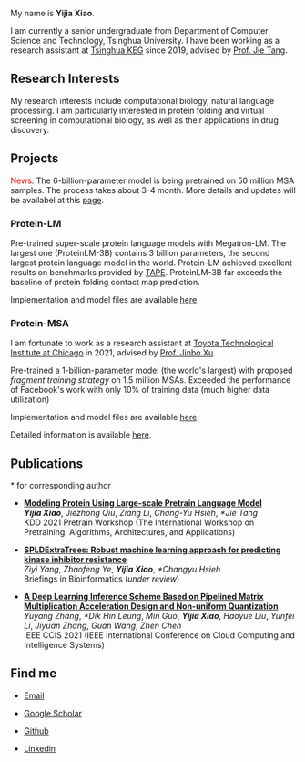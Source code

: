 My name is **Yijia Xiao**.

I am currently a senior undergraduate from Department of Computer Science and Technology, Tsinghua University. I have been working as a research assistant at [Tsinghua KEG](http://keg.cs.tsinghua.edu.cn/) since 2019, advised by [Prof. Jie Tang](https://keg.cs.tsinghua.edu.cn/jietang/).


## Research Interests
My research interests include computational biology, natural language processing. I am particularly interested in protein folding and virtual screening in computational biology, as well as their applications in drug discovery.


## Projects

<span style="color:red">News</span>: The 6-billion-parameter model is being pretrained on 50 million MSA samples. The process takes about 3-4 month. More details and updates will be availabel at this [page](https://Yijia-Xiao.github.io/publications/protein-msa.html).

### Protein-LM
Pre-trained super-scale protein language models with Megatron-LM. The largest one (ProteinLM-3B) contains 3 billion parameters, the second largest protein language model in the world. Protein-LM achieved excellent results on benchmarks provided by [TAPE](https://arxiv.org/abs/1906.08230). ProteinLM-3B far exceeds the baseline of protein folding contact map prediction.

Implementation and model files are available [here](https://github.com/THUDM/ProteinLM).

### Protein-MSA
I am fortunate to work as a research assistant at [Toyota Technological Institute at Chicago](https://www.ttic.edu/) in 2021, advised by [Prof. Jinbo Xu](https://home.ttic.edu/~jinbo/).

Pre-trained a 1-billion-parameter model (the world's largest) with proposed *fragment training strategy* on 1.5 million MSAs. Exceeded the performance of Facebook's work with only 10% of training data (much higher data utilization)
<!-- Unsupervised Contact Prediction with Protein SA. -->

Implementation and model files are available [here](https://github.com/Yijia-Xiao/Protein-MSA).

Detailed information is available [here](https://Yijia-Xiao.github.io/publications/protein-msa.html).

## Publications

\* for corresponding author

- **[Modeling Protein Using Large-scale Pretrain Language Model](https://Yijia-Xiao.github.io/files/Modeling_Protein_Using_Large-scale_Pretrain_Language_Model.pdf)** <br/> ***Yijia Xiao***, *Jiezhong Qiu*, *Ziang Li*, *Chang-Yu Hsieh*, *\*Jie Tang* <br/> KDD 2021 Pretrain Workshop (The International Workshop on Pretraining: Algorithms, Architectures, and Applications)

- **[SPLDExtraTrees: Robust machine learning approach for predicting kinase inhibitor resistance](https://arxiv.org/abs/2111.08008)** <br/> *Ziyi Yang*, *Zhaofeng Ye*, ***Yijia Xiao***, *\*Changyu Hsieh* <br/> Briefings in Bioinformatics (*under review*)

- **[A Deep Learning Inference Scheme Based on Pipelined Matrix Multiplication Acceleration Design and Non-uniform Quantization](https://Yijia-Xiao.github.io/files/A_Deep_Learning_Inference_Scheme.pdf)** <br/> *Yuyang Zhang*, *\*Dik Hin Leung*, *Min Guo*, ***Yijia Xiao***, *Haoyue Liu*, *Yunfei Li*, *Jiyuan Zhang*, *Guan Wang*, *Zhen Chen* <br/> IEEE CCIS 2021 (IEEE International Conference on Cloud Computing and Intelligence Systems)

## Find me

- [Email](mailto:mr.yijia.xiao@gmail.com)

- [Google Scholar](https://scholar.google.com/citations?user=I8Y114YAAAAJ&hl=en)

- [Github](https://github.com/Yijia-Xiao)

- [Linkedin](https://www.linkedin.com/in/yijia-xiao/)


<script type="text/javascript" id="clustrmaps" src="//clustrmaps.com/map_v2.js?d=kI-i930V6akQPyUWlqEbKYEq76tgAxp4CdYHMgd9f4s&cl=ffffff&w=a"></script>
